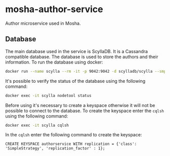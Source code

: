 # mosha-author-service

Author microservice used in Mosha.

## Database

The main database used in the service is ScyllaDB. It is a Cassandra compatible database. The database is used to store
the authors and their information. To run the database using docker:

```bash
docker run --name scylla --rm -it -p 9042:9042 -d scylladb/scylla --smp 2  
```

It's possible to verify the status of the database using the following command:

```bash
docker exec -it scylla nodetool status
```

Before using it's necessary to create a keyspace otherwise it will not be possible to connect to the database. To create
the keyspace enter the `cqlsh` using the following command:

```bash
docker exec -it scylla cqlsh
```

In the `cqlsh` enter the following command to create the keyspace:

```cql
CREATE KEYSPACE authorservice WITH replication = {'class': 'SimpleStrategy', 'replication_factor' : 1}; 
```